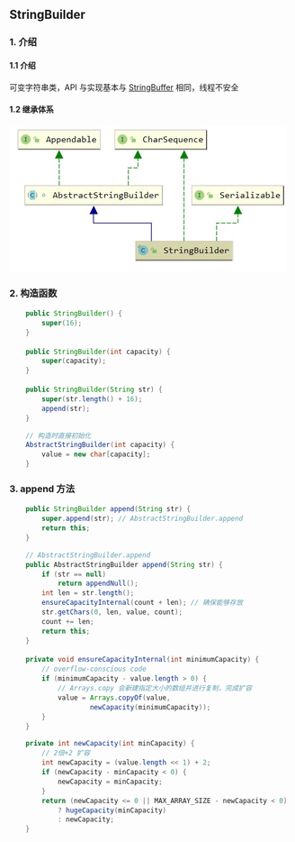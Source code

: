 ## StringBuilder

### 1. 介绍

#### 1.1 介绍

可变字符串类，API 与实现基本与 <a href="StringBuffer.md">StringBuffer</a> 相同，线程不安全

#### 1.2 继承体系

<img src="img/StringBuilder继承体系.jpg" />



### 2. 构造函数

``` java
    public StringBuilder() {
        super(16);
    }

    public StringBuilder(int capacity) {
        super(capacity);
    }

    public StringBuilder(String str) {
        super(str.length() + 16);
        append(str);
    }
```

``` java
    // 构造时直接初始化
    AbstractStringBuilder(int capacity) {
        value = new char[capacity];
    }
```

### 3. append 方法

``` java
    public StringBuilder append(String str) {
        super.append(str); // AbstractStringBuilder.append
        return this;
    }
```

``` java
    // AbstractStringBuilder.append
    public AbstractStringBuilder append(String str) {
        if (str == null)
            return appendNull();
        int len = str.length();
        ensureCapacityInternal(count + len); // 确保能够存放
        str.getChars(0, len, value, count);
        count += len;
        return this;
    }

    private void ensureCapacityInternal(int minimumCapacity) {
        // overflow-conscious code
        if (minimumCapacity - value.length > 0) {
            // Arrays.copy 会新建指定大小的数组并进行复制，完成扩容
            value = Arrays.copyOf(value,
                    newCapacity(minimumCapacity));
        }
    }
```

``` java
    private int newCapacity(int minCapacity) {
        // 2倍+2 扩容
        int newCapacity = (value.length << 1) + 2;
        if (newCapacity - minCapacity < 0) {
            newCapacity = minCapacity;
        }
        return (newCapacity <= 0 || MAX_ARRAY_SIZE - newCapacity < 0)
            ? hugeCapacity(minCapacity)
            : newCapacity;
    }
```

